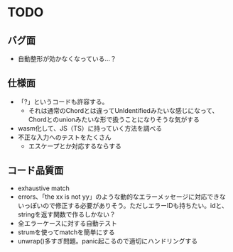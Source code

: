 # TODO

## バグ面

- 自動整形が効かなくなっている…？

## 仕様面

- 「?」というコードも許容する。
  - それは通常のChordとは違ってUnIdentifiedみたいな感じになって、Chordとのunionみたいな形で扱うことになりそうな気がする
- wasm化して、JS（TS）に持っていく方法を調べる
- 不正な入力へのテストをたくさん
  - エスケープとか対応するならする

## コード品質面

- exhaustive match
- errors、「the xx is not yy」のような動的なエラーメッセージに対応できないっぽいので修正する必要がありそう。ただしエラーIDも持ちたい。idと、stringを返す関数で作るしかない？
- 全エラーケースに対する自動テスト
- strumを使ってmatchを簡単にする
- unwrap()多すぎ問題。panic起こるので適切にハンドリングする
